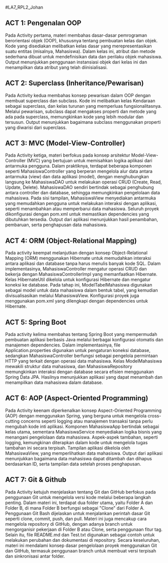 #LA7_RPL2_Johan

## ACT 1: Pengenalan OOP
Pada Activity pertama, materi membahas dasar-dasar pemrograman berorientasi objek (OOP), khususnya tentang pembuatan kelas dan objek. Kode yang disediakan melibatkan kelas dasar yang merepresentasikan suatu entitas (misalnya, Mahasiswa). Dalam kelas ini, atribut dan metode sederhana dibuat untuk mendefinisikan data dan perilaku objek mahasiswa. Output menunjukkan penggunaan instansiasi objek dari kelas ini dan menampilkan data atribut yang telah diinisialisasi.

## ACT 2: Superclass (Inheritance/Pewarisan)
Pada Activity kedua membahas konsep pewarisan dalam OOP dengan membuat superclass dan subclass. Kode ini melibatkan kelas Kendaraan sebagai superclass, dan kelas turunan yang memperluas fungsionalitasnya. Melalui pewarisan, subclass dapat mengakses properti dan metode yang ada pada superclass, memungkinkan kode yang lebih modular dan tersusun. Output menunjukkan bagaimana subclass menggunakan properti yang diwarisi dari superclass.

## ACT 3: MVC (Model-View-Controller)
Pada Activity ketiga, materi berfokus pada konsep arsitektur Model-View-Controller (MVC) yang bertujuan untuk memisahkan logika aplikasi dari antarmuka pengguna. Dalam praktiknya, terdapat beberapa komponen seperti MahasiswaController yang berperan mengelola alur data antara antarmuka (view) dan data aplikasi (model), dengan menghubungkan langsung ke MahasiswaDAO untuk melakukan operasi CRUD (Create, Read, Update, Delete). MahasiswaDAO sendiri bertindak sebagai penghubung antara controller dan database, sehingga memungkinkan pengelolaan data mahasiswa. Pada sisi tampilan, MahasiswaView menyediakan antarmuka yang memudahkan pengguna untuk melakukan interaksi dengan aplikasi, seperti menambahkan atau memperbarui data mahasiswa. Seluruh proyek dikonfigurasi dengan pom.xml untuk memastikan dependencies yang dibutuhkan tersedia. Output dari aplikasi menunjukkan hasil penambahan, pembaruan, serta penghapusan data mahasiswa.

## ACT 4: ORM (Object-Relational Mapping)
Pada activity keempat melanjutkan dengan konsep Object-Relational Mapping (ORM) menggunakan Hibernate untuk memudahkan interaksi antara aplikasi dan database tanpa harus menulis banyak kode SQL. Dalam implementasinya, MahasiswaController mengatur operasi CRUD dan bekerja dengan MahasiswaControllerImpl yang memanfaatkan Hibernate. Kelas HibernateUtil dikelola untuk konfigurasi Hibernate dan mengatur koneksi ke database. Pada tahap ini, ModelTabelMahasiswa digunakan sebagai model untuk data mahasiswa dalam bentuk tabel, yang kemudian divisualisasikan melalui MahasiswaView. Konfigurasi proyek juga menggunakan pom.xml yang dilengkapi dengan dependencies untuk Hibernate.

## ACT 5: Spring Boot
Pada activity kelima membahas tentang Spring Boot yang mempermudah pembuatan aplikasi berbasis Java melalui berbagai konfigurasi otomatis dan manajemen dependencies. Dalam implementasinya, file Application.properties digunakan untuk pengaturan koneksi database, sedangkan MahasiswaController berfungsi sebagai pengelola permintaan HTTP yang terkait dengan operasi data mahasiswa. Kelas ModelMahasiswa mewakili struktur data mahasiswa, dan MahasiswaRepository memungkinkan interaksi dengan database secara efisien menggunakan Spring Data JPA. Hasilnya menunjukkan aplikasi yang dapat menambah dan menampilkan data mahasiswa dalam database.

## ACT 6: AOP (Aspect-Oriented Programming) 
Pada Activity keenam diperkenalkan konsep Aspect-Oriented Programming (AOP) dengan menggunakan Spring, yang berguna untuk mengelola cross-cutting concerns seperti logging atau manajemen transaksi tanpa perlu mengubah kode inti aplikasi. Komponen MahasiswaApp bertindak sebagai kelas utama, sementara MahasiswaService menyediakan logika bisnis yang menangani pengelolaan data mahasiswa. Aspek-aspek tambahan, seperti logging, kemungkinan diterapkan dalam kode untuk mengelola tugas tambahan ini secara terpisah. Tampilan aplikasi dikelola oleh MahasiswaView, yang memperlihatkan data mahasiswa. Output dari aplikasi menunjukkan bagaimana data mahasiswa dapat ditambah dan dihapus berdasarkan ID, serta tampilan data setelah proses penghapusan.

## ACT 7: Git & Github
Pada Activity ketujuh menjelaskan tentang Git dan GitHub berfokus pada penggunaan Git untuk mengelola versi kode melalui beberapa langkah penting. Dalam materi ini, terdapat dua folder utama, yaitu Folder A dan Folder B, di mana Folder B berfungsi sebagai "Clone" dari Folder A. Penggunaan Git Bash dijelaskan untuk menjalankan perintah dasar Git seperti clone, commit, push, dan pull. Materi ini juga mencakup cara mengelola repository di GitHub, dengan adanya branch untuk mengorganisir pekerjaan di Folder B atau Clone, serta penggunaan fitur tag. Selain itu, file README.md dan Test.txt digunakan sebagai contoh untuk melakukan perubahan dan dokumentasi di repository. Secara keseluruhan, materi ini mendalami konsep dasar pengelolaan proyek menggunakan Git dan GitHub, termasuk penggunaan branch untuk membuat versi terpisah dan sinkronisasi antar folder.
